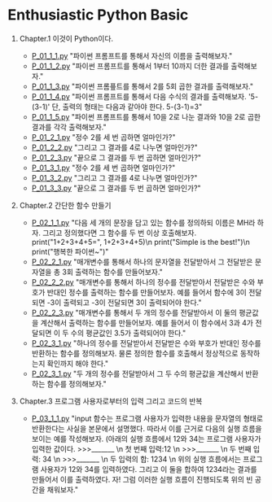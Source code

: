 # Enthusiastic Python Basic

1. Chapter.1 이것이 Python이다.
    * [P_01_1_1.py](./Chapter_1/P_01_1_1.py) "파이썬 프롬프트를 통해서 자신의 이름을 출력해보자."
    * [P_01_1_2.py](./Chapter_1/P_01_1_2.py) "파이썬 프롬프트를 통해서 1부터 10까지 더한 결과를 출력해보자."
    * [P_01_1_3.py](./Chapter_1/P_01_1_3.py) "파이썬 프롬픞트를 통해서 2를 5회 곱한 결과를 출력해보자."
    * [P_01_1_4.py](./Chapter_1/P_01_1_4.py) "파이썬 프롬프트를 통해서 다음 수식의 결과를 출력해보자. '5-(3-1)' 단, 출력의 형태는 다음과 같아야 한다. 5-(3-1)=3"
    * [P_01_1_5.py](./Chapter_1/P_01_1_5.py) "파이썬 프롬프트를 통해서 10을 2로 나눈 결과와 10을 2로 곱한 결과를 각각 출력해보자."
    * [P_01_2_1.py](./Chapter_1/P_01_2_1.py) "정수 2를 세 번 곱하면 얼마인가?"
    * [P_01_2_2.py](./Chapter_1/P_01_2_2.py) "그리고 그 결과를 4로 나누면 얼마인가?"
    * [P_01_2_3.py](./Chapter_1/P_01_2_3.py) "끝으로 그 결과를 두 번 곱하면 얼마인가?"
    * [P_01_3_1.py](./Chapter_1/P_01_3_1.py) "정수 2를 세 번 곱하면 얼마인가?"
    * [P_01_3_2.py](./Chapter_1/P_01_3_2.py) "그리고 그 결과를 4로 나누면 얼마인가?"
    * [P_01_3_3.py](./Chapter_1/P_01_3_3.py) "끝으로 그 결과를 두 번 곱하면 얼마인가?"

2. Chapter.2 간단한 함수 만들기
    * [P_02_1_1.py](./Chapter_2/P_02_1_1.py) "다음 세 개의 문장을 담고 있는 함수를 정의하되 이름은 MH라 하자. 그리고 정의했다면 그 함수를 두 번 이상 호출해보자. print("1+2+3+4+5=", 1+2+3+4+5)\n print("Simple is the best!")\n print("행복한 파이썬~")"
    * [P_02_2_1.py](./Chapter_2/P_02_2_1.py) "매개변수를 통해서 하나의 문자열을 전달받아서 그 전달받은 문자열을 총 3회 출력하는 함수를 만들어보자."
    * [P_02_2_2.py](./Chapter_2/P_02_2_2.py) "매개변수를 통해서 하나의 정수를 전달받아서 전달받은 수와 부호가 반대인 정수를 출력하는 함수를 만들어보자. 예를 들어서 함수에 3이 전달되면 -3이 출력되고 -3이 전달되면 3이 출력되어야 한다."
    * [P_02_2_3.py](./Chapter_2/P_02_2_3.py) "매개변수를 통해서 두 개의 정수를 전달받아서 이 둘의 평균값을 계산해서 출력하는 함수를 만들어보자. 예를 들어서 이 함수에서 3과 4가 전달되면 이 두 수의 평균값인 3.5가 출력되어야 한다."
    * [P_02_3_1.py](./Chapter_2/P_02_3_1.py) "하나의 정수를 전달받아서 전달받은 수와 부호가 반대인 정수를 반환하는 함수를 정의해보자. 물론 정의한 함수를 호출해서 정상적으로 동작하는지 확인까지 해야 한다."
    * [P_02_3_1.py](./Chapter_2/P_02_3_2.py) "두 개의 정수를 전달받아서 그 두 수의 평균값을 계산해서 반환하는 함수를 정의해보자."

3. Chapter.3 프로그램 사용자로부터의 입력 그리고 코드의 반복
    * [P_03_1_1.py](./Chapter_3/P_03_1_1.py) "input 함수는 프로그램 사용자가 입력한 내용을 문자열의 형태로 반환한다는 사실을 본문에서 설명했다. 따라서 이를 근거로 다음의 실행 흐름을 보이는 예를 작성해보자. (아래의 실행 흐름에서 12와 34는 프로그램 사용자가 입력한 값이다. >>>_______ \n 첫 번째 입력:12 \n >>>_______ \n 두 번째 입력: 34 \n >>>_______ \n 두 입력의 합: 1234 \n 위의 실행 흐름에서는 프로그램 사용자가 12와 34를 입력하였다. 그리고 이 둘을 합하여 1234라는 결과를 만들어서 이를 출력하였다. 자! 그럼 이러한 실행 흐름이 진행되도록 위의 빈 공간을 채워보자."